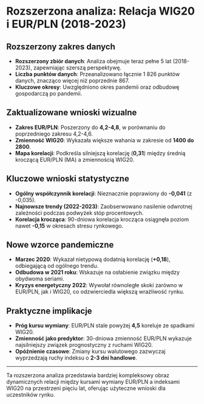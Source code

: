 # Rozszerzona analiza: Relacja WIG20 i EUR/PLN (2018-2023)

## Rozszerzony zakres danych
- **Rozszerzony zbiór danych**: Analiza obejmuje teraz pełne 5 lat (2018-2023), zapewniając szerszą perspektywę.
- **Liczba punktów danych**: Przeanalizowano łącznie 1 826 punktów danych, znacząco więcej niż poprzednie 867.
- **Kluczowe okresy**: Uwzględniono okres pandemii oraz odbudowę gospodarczą po pandemii.

## Zaktualizowane wnioski wizualne
- **Zakres EUR/PLN**: Poszerzony do **4,2-4,8**, w porównaniu do poprzedniego zakresu 4,2-4,6.
- **Zmienność WIG20**: Wykazała większe wahania w zakresie od **1400 do 2800**.
- **Mapa korelacji**: Podkreśla silniejszą korelację (**0,31**) między średnią kroczącą EUR/PLN (MA) a zmiennością WIG20.

## Kluczowe wnioski statystyczne
- **Ogólny współczynnik korelacji**: Nieznacznie poprawiony do **-0,041** (z -0,035).
- **Najnowsze trendy (2022-2023)**: Zaobserwowano nasilenie odwrotnej zależności podczas podwyżek stóp procentowych.
- **Korelacja krocząca**: 90-dniowa korelacja krocząca osiągnęła poziom nawet **-0,15** w okresach stresu rynkowego.

## Nowe wzorce pandemiczne
- **Marzec 2020**: Wykazał nietypową dodatnią korelację (**+0,18**), odbiegającą od ogólnego trendu.
- **Odbudowa w 2021 roku**: Wskazuje na osłabienie związku między obydwoma seriami.
- **Kryzys energetyczny 2022**: Wywołał równoległe skoki zarówno w EUR/PLN, jak i WIG20, co odzwierciedla większą wrażliwość rynku.

## Praktyczne implikacje
- **Próg kursu wymiany**: EUR/PLN stale powyżej **4,5** koreluje ze spadkami WIG20.
- **Zmienność jako predyktor**: 30-dniowa zmienność EUR/PLN wykazuje najsilniejszy związek prognostyczny z ruchami WIG20.
- **Opóźnienie czasowe**: Zmiany kursu walutowego zazwyczaj wyprzedzają ruchy indeksu o **2-3 dni handlowe**.

---

Ta rozszerzona analiza przedstawia bardziej kompleksowy obraz dynamicznych relacji między kursami wymiany EUR/PLN a indeksami WIG20 na przestrzeni pięciu lat, oferując użyteczne wnioski dla uczestników rynku.